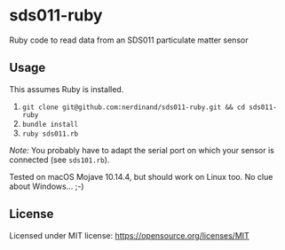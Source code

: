 # sds011-ruby

Ruby code to read data from an SDS011 particulate matter sensor

## Usage

This assumes Ruby is installed.

1. `git clone git@github.com:nerdinand/sds011-ruby.git && cd sds011-ruby`
2. `bundle install`
3. `ruby sds011.rb`

*Note:* You probably have to adapt the serial port on which your sensor is connected (see `sds101.rb`).

Tested on macOS Mojave 10.14.4, but should work on Linux too. No clue about Windows... ;-)

## License

Licensed under MIT license: https://opensource.org/licenses/MIT
